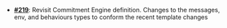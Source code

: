   -  [**#219**](https://github.com/anoma/nspec/pull/219): Revisit Commitment Engine definition. Changes to the messages,
  env, and behaviours types to conform the recent template changes

